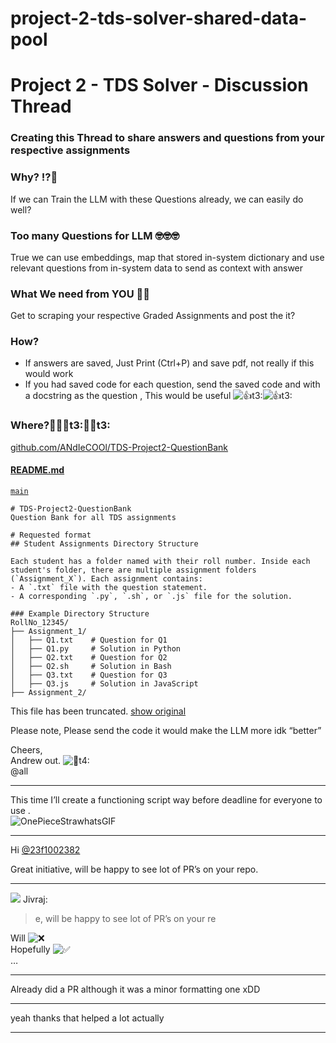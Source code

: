 # project-2-tds-solver-shared-data-pool

# Project 2 - TDS Solver - Discussion Thread

### Creating this Thread to share answers and questions from your respective assignments

### Why? :interrobang::thinking:

If we can Train the LLM with these Questions already, we can easily do well?

### Too many Questions for LLM :nerd_face::nerd_face::nerd_face:

True we can use embeddings, map that stored in-system dictionary and use relevant questions from in-system data to send as context with answer

### What We need from YOU 🫵🏽

Get to scraping your respective Graded Assignments and post the it?

### How?

* If answers are saved, Just Print (Ctrl+P) and save pdf, not really if this would work
* If you had saved code for each question, send the saved code and with a docstring as the question , This would be useful ![:+1:t3:](https://emoji.discourse-cdn.com/google/+1/3.png?v=12 ":+1:t3:")![:+1:t3:](https://emoji.discourse-cdn.com/google/+1/3.png?v=12 ":+1:t3:")

### Where?:thinking::man_shrugging:t3::man_shrugging:t3:

[github.com/ANdIeCOOl/TDS-Project2-QuestionBank](https://github.com/ANdIeCOOl/TDS-Project2-QuestionBank/blob/main/README.md)

#### [README.md](https://github.com/ANdIeCOOl/TDS-Project2-QuestionBank/blob/main/README.md)

[`main`](https://github.com/ANdIeCOOl/TDS-Project2-QuestionBank/blob/main/README.md)

```
# TDS-Project2-QuestionBank
Question Bank for all TDS assignments

# Requested format
## Student Assignments Directory Structure

Each student has a folder named with their roll number. Inside each student's folder, there are multiple assignment folders (`Assignment_X`). Each assignment contains:
- A `.txt` file with the question statement.
- A corresponding `.py`, `.sh`, or `.js` file for the solution.

### Example Directory Structure
RollNo_12345/
├── Assignment_1/
│   ├── Q1.txt    # Question for Q1
│   ├── Q1.py     # Solution in Python
│   ├── Q2.txt    # Question for Q2
│   ├── Q2.sh     # Solution in Bash
│   ├── Q3.txt    # Question for Q3
│   ├── Q3.js     # Solution in JavaScript
├── Assignment_2/

```

This file has been truncated. [show original](https://github.com/ANdIeCOOl/TDS-Project2-QuestionBank/blob/main/README.md)

Please note, Please send the code it would make the LLM more idk “better”

Cheers,  
Andrew out. ![:facepunch:t4:](https://emoji.discourse-cdn.com/google/facepunch/4.png?v=12 ":facepunch:t4:")  
@all

---

This time I’ll create a functioning script way before deadline for everyone to use .  
![OnePieceStrawhatsGIF](https://europe1.discourse-cdn.com/flex013/uploads/iitm/original/3X/a/2/a2ca53960e1ef9d9566dd1648096df09332e6310.gif)

---

Hi [@23f1002382](/u/23f1002382)

Great initiative, will be happy to see lot of PR’s on your repo.

---

![](https://avatars.discourse-cdn.com/v4/letter/j/b9bd4f/48.png) Jivraj:

> e, will be happy to see lot of PR’s on your re

Will ![:x:](https://emoji.discourse-cdn.com/google/x.png?v=12 ":x:")  
Hopefully ![:white_check_mark:](https://emoji.discourse-cdn.com/google/white_check_mark.png?v=12 ":white_check_mark:")  
…

---

Already did a PR although it was a minor formatting one xDD

---

yeah thanks that helped a lot actually

---

